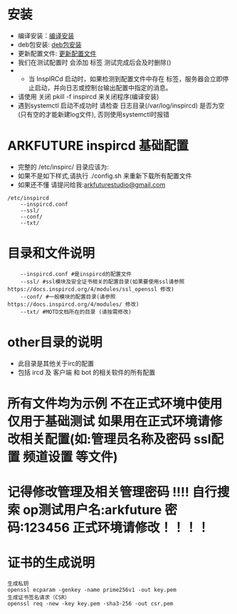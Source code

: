 # 安装
* 编译安装：[编译安装](https://arkfuture.github.io/ARKFUTURE/CONFIG/inspircd/make.sh)
* deb包安装: [deb包安装](https://arkfuture.github.io/ARKFUTURE/CONFIG/inspircd/install.sh)
* 更新配置文件: [更新配置文件](https://arkfuture.github.io/ARKFUTURE/CONFIG/inspircd/config.sh)
* 我们在测试配置时 会添加 <die reason="服务器正在维护，请稍后再启动。"> 标签 测试完成后会及时删除()
* * 当 InspIRCd 启动时，如果检测到配置文件中存在 <die> 标签，服务器会立即停止启动，并向日志或控制台输出配置中指定的消息。
* 请使用 关闭 pkill -f inspircd 来关闭程序(编译安装)
* 遇到systemctl 启动不成功时 请检查 日志目录(/var/log/inspircd) 是否为空(只有空的才能新建log文件), 否则使用systemctl时报错

# ARKFUTURE inspircd 基础配置
* 完整的 /etc/inspirc/ 目录应该为: 
* 如果不是如下样式,请执行 ./config.sh 来重新下载所有配置文件
* 如果还不懂 请提问给我:arkfuturestudio@gmail.com 
```
/etc/inspircd
    --inspircd.conf
    --ssl/
    --conf/
    --txt/
``` 

# 目录和文件说明
```
    --inspircd.conf #是inspircd的配置文件
    --ssl/ #ssl模块及安全证书相关的配置目录(如果要使用ssl请参照https://docs.inspircd.org/4/modules/ssl_openssl 修改)
    --conf/ #一般模块的配置目录(请参照 https://docs.inspircd.org/4/modules/ 修改)
    --txt/ #MOTD文档所在的目录 (请按需修改)
``` 

# other目录的说明
* 此目录是其他关于irc的配置
* 包括 ircd 及 客户端 和 bot 的相关软件的所有配置

# 所有文件均为示例 不在正式环境中使用 仅用于基础测试 如果用在正式环境请修改相关配置(如:管理员名称及密码 ssl配置 频道设置 等文件)
# 记得修改管理及相关管理密码 !!!! 自行搜索 op测试用户名:arkfuture 密码:123456 正式环境请修改！！！！

# 证书的生成说明
```
生成私钥
openssl ecparam -genkey -name prime256v1 -out key.pem
生成证书签名请求（CSR）
openssl req -new -key key.pem -sha3-256 -out csr.pem 
```